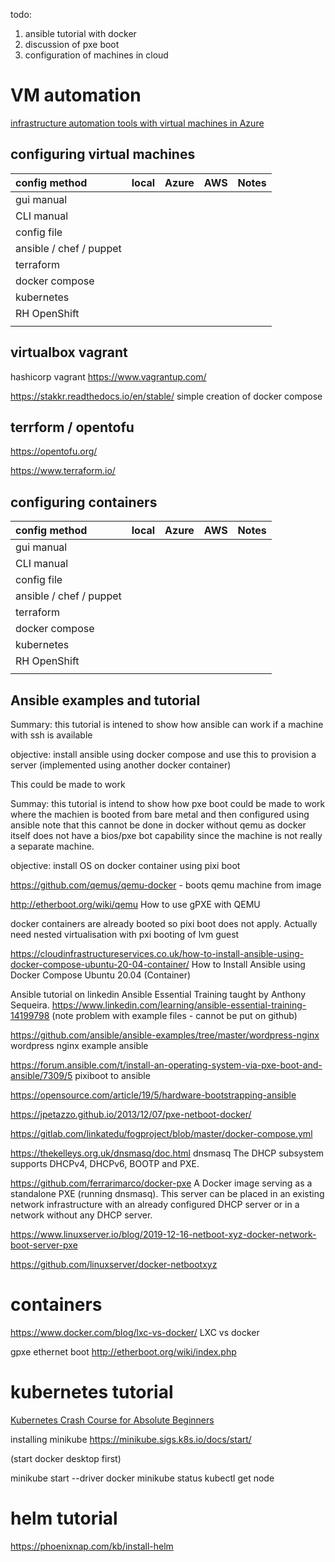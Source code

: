 todo:
1. ansible tutorial with docker
2. discussion of pxe boot
3. configuration  of machines in cloud

# VM automation

[infrastructure automation tools with virtual machines in Azure](https://learn.microsoft.com/en-us/azure/virtual-machines/infrastructure-automation)

## configuring virtual machines

|config method           |local                   |Azure                    |AWS                     |Notes                   |
|:-----------------------|:-----------------------|:------------------------|:-----------------------|:-----------------------|
|gui manual              |                        |                         |                        |                        |
|CLI manual              |                        |                         |                        |                        |
|config file             |                        |                         |                        |                        |
|ansible / chef / puppet |                        |                         |                        |                        |
|terraform               |                        |                         |                        |                        |
|docker compose          |                        |                         |                        |                        |
|kubernetes              |                        |                         |                        |                        |
|RH OpenShift            |                        |                         |                        |                        |
|                        |                        |                         |                        |                        |

## virtualbox vagrant

hashicorp vagrant https://www.vagrantup.com/

https://stakkr.readthedocs.io/en/stable/   simple creation of docker compose

## terrform / opentofu

https://opentofu.org/

https://www.terraform.io/

## configuring containers

|config method           |local                   |Azure                    |AWS                     |Notes                   |
|:-----------------------|:-----------------------|:------------------------|:-----------------------|:-----------------------|
|gui manual              |                        |                         |                        |                        |
|CLI manual              |                        |                         |                        |                        |
|config file             |                        |                         |                        |                        |
|ansible / chef / puppet |                        |                         |                        |                        |
|terraform               |                        |                         |                        |                        |
|docker compose          |                        |                         |                        |                        |
|kubernetes              |                        |                         |                        |                        |
|RH OpenShift            |                        |                         |                        |                        |
|                        |                        |                         |                        |                        |


## Ansible examples and tutorial

Summary: this tutorial is intened to show how ansible can work if a machine with ssh is available

objective: install ansible using docker compose and use this to provision a server (implemented using another docker container)

This could be made to work

Summay: this tutorial is intend to show how pxe boot could be made to work where the machien is booted from bare metal and then configured using ansible
note that this cannot be done in docker without qemu as docker itself does not have a bios/pxe bot capability since the machine is not really a separate machine.

objective: install OS on docker container using pixi boot

https://github.com/qemus/qemu-docker - boots qemu machine from image

http://etherboot.org/wiki/qemu   How to use gPXE with QEMU

docker containers are already booted so pixi boot does not apply. Actually need nested virtualisation with pxi booting of lvm guest

https://cloudinfrastructureservices.co.uk/how-to-install-ansible-using-docker-compose-ubuntu-20-04-container/    How to Install Ansible using Docker Compose Ubuntu 20.04 (Container)

Ansible tutorial on linkedin Ansible Essential Training taught by Anthony Sequeira. https://www.linkedin.com/learning/ansible-essential-training-14199798
(note problem with example files - cannot be put on github)

https://github.com/ansible/ansible-examples/tree/master/wordpress-nginx  wordpress nginx example ansible

https://forum.ansible.com/t/install-an-operating-system-via-pxe-boot-and-ansible/7309/5   pixiboot to ansible

https://opensource.com/article/19/5/hardware-bootstrapping-ansible

https://jpetazzo.github.io/2013/12/07/pxe-netboot-docker/

https://gitlab.com/linkatedu/fogproject/blob/master/docker-compose.yml

https://thekelleys.org.uk/dnsmasq/doc.html  dnsmasq The DHCP subsystem supports DHCPv4, DHCPv6, BOOTP and PXE. 

https://github.com/ferrarimarco/docker-pxe
A Docker image serving as a standalone PXE (running dnsmasq). This server can be placed in an existing network infrastructure with an already configured DHCP server or in a network without any DHCP server.

https://www.linuxserver.io/blog/2019-12-16-netboot-xyz-docker-network-boot-server-pxe

https://github.com/linuxserver/docker-netbootxyz

# containers

https://www.docker.com/blog/lxc-vs-docker/  LXC vs docker


gpxe ethernet boot http://etherboot.org/wiki/index.php


# kubernetes tutorial

[Kubernetes Crash Course for Absolute Beginners](https://www.youtube.com/watch?v=s_o8dwzRlu4)

installing minikube https://minikube.sigs.k8s.io/docs/start/

(start docker desktop first)

minikube start --driver docker
minikube status
kubectl get node


# helm tutorial

https://phoenixnap.com/kb/install-helm



